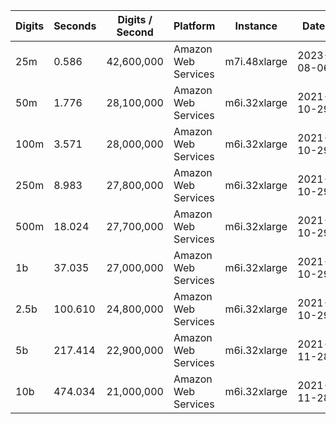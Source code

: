 | Digits | Seconds | Digits / Second | Platform | Instance | Date | Files |
| ------ | ------- | --------------- | -------- | -------- | ---- | ----- |
| 25m | 0.586 | 42,600,000 | Amazon Web Services | m7i.48xlarge | 2023-08-06 | [cfg](../Amazon%20Web%20Services/m7i.48xlarge/Gamma%28%E2%85%94%29%20%5BSeries-Pi%20%28Brown%29%5D/Gamma%28%E2%85%94%29%20-%2020230806-122115.cfg) [out](../Amazon%20Web%20Services/m7i.48xlarge/Gamma%28%E2%85%94%29%20%5BSeries-Pi%20%28Brown%29%5D/Gamma%28%E2%85%94%29%20-%2020230806-122115.out) [txt](../Amazon%20Web%20Services/m7i.48xlarge/Gamma%28%E2%85%94%29%20%5BSeries-Pi%20%28Brown%29%5D/Gamma%28%E2%85%94%29%20-%2020230806-122115.txt) |
| 50m | 1.776 | 28,100,000 | Amazon Web Services | m6i.32xlarge | 2021-10-29 | [cfg](../Amazon%20Web%20Services/m6i.32xlarge/Gamma%28%E2%85%94%29%20%5BSeries-Pi%20%28Brown%29%5D/Gamma%28%E2%85%94%29%20-%2020211029-162759.cfg) [out](../Amazon%20Web%20Services/m6i.32xlarge/Gamma%28%E2%85%94%29%20%5BSeries-Pi%20%28Brown%29%5D/Gamma%28%E2%85%94%29%20-%2020211029-162759.out) [txt](../Amazon%20Web%20Services/m6i.32xlarge/Gamma%28%E2%85%94%29%20%5BSeries-Pi%20%28Brown%29%5D/Gamma%28%E2%85%94%29%20-%2020211029-162759.txt) |
| 100m | 3.571 | 28,000,000 | Amazon Web Services | m6i.32xlarge | 2021-10-29 | [cfg](../Amazon%20Web%20Services/m6i.32xlarge/Gamma%28%E2%85%94%29%20%5BSeries-Pi%20%28Brown%29%5D/Gamma%28%E2%85%94%29%20-%2020211029-162815.cfg) [out](../Amazon%20Web%20Services/m6i.32xlarge/Gamma%28%E2%85%94%29%20%5BSeries-Pi%20%28Brown%29%5D/Gamma%28%E2%85%94%29%20-%2020211029-162815.out) [txt](../Amazon%20Web%20Services/m6i.32xlarge/Gamma%28%E2%85%94%29%20%5BSeries-Pi%20%28Brown%29%5D/Gamma%28%E2%85%94%29%20-%2020211029-162815.txt) |
| 250m | 8.983 | 27,800,000 | Amazon Web Services | m6i.32xlarge | 2021-10-29 | [cfg](../Amazon%20Web%20Services/m6i.32xlarge/Gamma%28%E2%85%94%29%20%5BSeries-Pi%20%28Brown%29%5D/Gamma%28%E2%85%94%29%20-%2020211029-162838.cfg) [out](../Amazon%20Web%20Services/m6i.32xlarge/Gamma%28%E2%85%94%29%20%5BSeries-Pi%20%28Brown%29%5D/Gamma%28%E2%85%94%29%20-%2020211029-162838.out) [txt](../Amazon%20Web%20Services/m6i.32xlarge/Gamma%28%E2%85%94%29%20%5BSeries-Pi%20%28Brown%29%5D/Gamma%28%E2%85%94%29%20-%2020211029-162838.txt) |
| 500m | 18.024 | 27,700,000 | Amazon Web Services | m6i.32xlarge | 2021-10-29 | [cfg](../Amazon%20Web%20Services/m6i.32xlarge/Gamma%28%E2%85%94%29%20%5BSeries-Pi%20%28Brown%29%5D/Gamma%28%E2%85%94%29%20-%2020211029-174519.cfg) [out](../Amazon%20Web%20Services/m6i.32xlarge/Gamma%28%E2%85%94%29%20%5BSeries-Pi%20%28Brown%29%5D/Gamma%28%E2%85%94%29%20-%2020211029-174519.out) [txt](../Amazon%20Web%20Services/m6i.32xlarge/Gamma%28%E2%85%94%29%20%5BSeries-Pi%20%28Brown%29%5D/Gamma%28%E2%85%94%29%20-%2020211029-174519.txt) |
| 1b | 37.035 | 27,000,000 | Amazon Web Services | m6i.32xlarge | 2021-10-29 | [cfg](../Amazon%20Web%20Services/m6i.32xlarge/Gamma%28%E2%85%94%29%20%5BSeries-Pi%20%28Brown%29%5D/Gamma%28%E2%85%94%29%20-%2020211029-174600.cfg) [out](../Amazon%20Web%20Services/m6i.32xlarge/Gamma%28%E2%85%94%29%20%5BSeries-Pi%20%28Brown%29%5D/Gamma%28%E2%85%94%29%20-%2020211029-174600.out) [txt](../Amazon%20Web%20Services/m6i.32xlarge/Gamma%28%E2%85%94%29%20%5BSeries-Pi%20%28Brown%29%5D/Gamma%28%E2%85%94%29%20-%2020211029-174600.txt) |
| 2.5b | 100.610 | 24,800,000 | Amazon Web Services | m6i.32xlarge | 2021-10-29 | [cfg](../Amazon%20Web%20Services/m6i.32xlarge/Gamma%28%E2%85%94%29%20%5BSeries-Pi%20%28Brown%29%5D/Gamma%28%E2%85%94%29%20-%2020211029-211719.cfg) [out](../Amazon%20Web%20Services/m6i.32xlarge/Gamma%28%E2%85%94%29%20%5BSeries-Pi%20%28Brown%29%5D/Gamma%28%E2%85%94%29%20-%2020211029-211719.out) [txt](../Amazon%20Web%20Services/m6i.32xlarge/Gamma%28%E2%85%94%29%20%5BSeries-Pi%20%28Brown%29%5D/Gamma%28%E2%85%94%29%20-%2020211029-211719.txt) |
| 5b | 217.414 | 22,900,000 | Amazon Web Services | m6i.32xlarge | 2021-11-28 | [cfg](../Amazon%20Web%20Services/m6i.32xlarge/Gamma%28%E2%85%94%29%20%5BSeries-Pi%20%28Brown%29%5D/Gamma%28%E2%85%94%29%20-%2020211128-015546.cfg) [out](../Amazon%20Web%20Services/m6i.32xlarge/Gamma%28%E2%85%94%29%20%5BSeries-Pi%20%28Brown%29%5D/Gamma%28%E2%85%94%29%20-%2020211128-015546.out) [txt](../Amazon%20Web%20Services/m6i.32xlarge/Gamma%28%E2%85%94%29%20%5BSeries-Pi%20%28Brown%29%5D/Gamma%28%E2%85%94%29%20-%2020211128-015546.txt) |
| 10b | 474.034 | 21,000,000 | Amazon Web Services | m6i.32xlarge | 2021-11-28 | [cfg](../Amazon%20Web%20Services/m6i.32xlarge/Gamma%28%E2%85%94%29%20%5BSeries-Pi%20%28Brown%29%5D/Gamma%28%E2%85%94%29%20-%2020211128-173053.cfg) [out](../Amazon%20Web%20Services/m6i.32xlarge/Gamma%28%E2%85%94%29%20%5BSeries-Pi%20%28Brown%29%5D/Gamma%28%E2%85%94%29%20-%2020211128-173053.out) [txt](../Amazon%20Web%20Services/m6i.32xlarge/Gamma%28%E2%85%94%29%20%5BSeries-Pi%20%28Brown%29%5D/Gamma%28%E2%85%94%29%20-%2020211128-173053.txt) |
